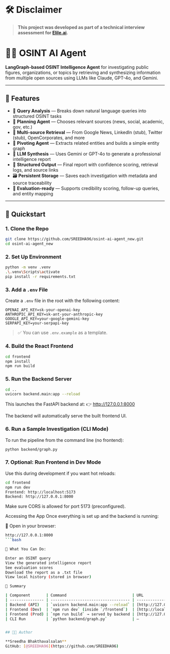 # 🛠️ Disclaimer

> **This project was developed as part of a technical interview assessment for [Elile.ai](https://elile.ai).**  

# 🕵️‍♂️ OSINT AI Agent

**LangGraph-based OSINT Intelligence Agent** for investigating public figures, organizations, or topics by retrieving and synthesizing information from multiple open sources using LLMs like Claude, GPT-4o, and Gemini.

---

## 📌 Features

- 🔎 **Query Analysis** — Breaks down natural language queries into structured OSINT tasks  
- 🧭 **Planning Agent** — Chooses relevant sources (news, social, academic, gov, etc.)  
- 📡 **Multi-source Retrieval** — From Google News, LinkedIn (stub), Twitter (stub), OpenCorporates, and more  
- 🔄 **Pivoting Agent** — Extracts related entities and builds a simple entity graph  
- 🧠 **LLM Synthesis** — Uses Gemini or GPT-4o to generate a professional intelligence report  
- 🧾 **Structured Output** — Final report with confidence scoring, retrieval logs, and source links  
- 🗃️ **Persistent Storage** — Saves each investigation with metadata and source traceability  
- 🧪 **Evaluation-ready** — Supports credibility scoring, follow-up queries, and entity mapping  

---

## 🚀 Quickstart

### 1. Clone the Repo

```bash
git clone https://github.com/SREEDHA96/osint-ai-agent_new.git
cd osint-ai-agent_new
```

### 2. Set Up Environment

```bash
python -m venv .venv
.\.venv\Scripts\activate
pip install -r requirements.txt
```

### 3. Add a `.env` File

Create a `.env` file in the root with the following content:

```env
OPENAI_API_KEY=sk-your-openai-key
ANTHROPIC_API_KEY=sk-ant-your-anthropic-key
GOOGLE_API_KEY=your-google-gemini-key
SERPAPI_KEY=your-serpapi-key
```

> ✅ You can use `.env.example` as a template.

### 4. Build the React Frontend
```bash
cd frontend
npm install
npm run build
```
### 5. Run the Backend Server
```bash
cd ..
uvicorn backend.main:app --reload
```
This launches the FastAPI backend at:
👉 http://127.0.0.1:8000

The backend will automatically serve the built frontend UI.


### 6. Run a Sample Investigation (CLI Mode)
To run the pipeline from the command line (no frontend):
```bash
python backend/graph.py
```
### 7. Optional: Run Frontend in Dev Mode
Use this during development if you want hot reloads:
```bash
cd frontend
npm run dev
Frontend: http://localhost:5173
Backend: http://127.0.0.1:8000
```
Make sure CORS is allowed for port 5173 (preconfigured).

Accessing the App
Once everything is set up and the backend is running:

🔹 Open in your browser:

```bash
http://127.0.0.1:8000
```bash

🔹 What You Can Do:

Enter an OSINT query
View the generated intelligence report
See evaluation scores
Download the report as a .txt file
View local history (stored in browser)

📌 Summary

| Component       | Command                             | URL                                            |
| --------------- | ----------------------------------- | ---------------------------------------------- |
| Backend (API)   | `uvicorn backend.main:app --reload` | [http://127.0.0.1:8000](http://127.0.0.1:8000) |
| Frontend (Dev)  | `npm run dev` (inside `/frontend`)  | [http://localhost:5173](http://localhost:5173) |
| Frontend (Prod) | `npm run build` → served by backend | [http://127.0.0.1:8000](http://127.0.0.1:8000) |
| CLI Run         | `python backend/graph.py`           | –                                              |


## 👨‍💻 Author

**Sreedha Bhakthavalsalan**  
GitHub: [@SREEDHA96](https://github.com/SREEDHA96)

